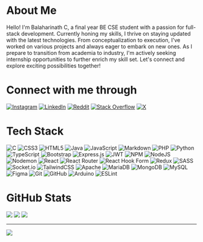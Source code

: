 # About Me
Hello! I'm Balaharinath C, a final year BE CSE student with a passion for full-stack development. Currently honing my skills, I thrive on staying updated with the latest technologies. From conceptualization to execution, I've worked on various projects and always eager to embark on new ones. As I prepare to transition from academia to industry, I'm actively seeking internship opportunities to further enrich my skill set. Let's connect and explore exciting possibilities together!


# Connect with me through
[![Instagram](https://img.shields.io/badge/Instagram-%23E4405F.svg?logo=Instagram&logoColor=white)](https://instagram.com/balaharinath.dev) [![LinkedIn](https://img.shields.io/badge/LinkedIn-%230077B5.svg?logo=linkedin&logoColor=white)](https://linkedin.com/in/balaharinath-dev) [![Reddit](https://img.shields.io/badge/Reddit-%23FF4500.svg?logo=Reddit&logoColor=white)](https://reddit.com/user/balaharinath-dev) [![Stack Overflow](https://img.shields.io/badge/-Stackoverflow-FE7A16?logo=stack-overflow&logoColor=white)](https://stackoverflow.com/users/balaharinath.dev) [![X](https://img.shields.io/badge/X-black.svg?logo=X&logoColor=white)](https://x.com/balaharinathdev) 

# Tech Stack
![C](https://img.shields.io/badge/c-%2300599C.svg?style=flat&logo=c&logoColor=white) ![CSS3](https://img.shields.io/badge/css3-%231572B6.svg?style=flat&logo=css3&logoColor=white) ![HTML5](https://img.shields.io/badge/html5-%23E34F26.svg?style=flat&logo=html5&logoColor=white) ![Java](https://img.shields.io/badge/java-%23ED8B00.svg?style=flat&logo=openjdk&logoColor=white) ![JavaScript](https://img.shields.io/badge/javascript-%23323330.svg?style=flat&logo=javascript&logoColor=%23F7DF1E) ![Markdown](https://img.shields.io/badge/markdown-%23000000.svg?style=flat&logo=markdown&logoColor=white) ![PHP](https://img.shields.io/badge/php-%23777BB4.svg?style=flat&logo=php&logoColor=white) ![Python](https://img.shields.io/badge/python-3670A0?style=flat&logo=python&logoColor=ffdd54) ![TypeScript](https://img.shields.io/badge/typescript-%23007ACC.svg?style=flat&logo=typescript&logoColor=white) ![Bootstrap](https://img.shields.io/badge/bootstrap-%238511FA.svg?style=flat&logo=bootstrap&logoColor=white) ![Express.js](https://img.shields.io/badge/express.js-%23404d59.svg?style=flat&logo=express&logoColor=%2361DAFB) ![JWT](https://img.shields.io/badge/JWT-black?style=flat&logo=JSON%20web%20tokens) ![NPM](https://img.shields.io/badge/NPM-%23CB3837.svg?style=flat&logo=npm&logoColor=white) ![NodeJS](https://img.shields.io/badge/node.js-6DA55F?style=flat&logo=node.js&logoColor=white) ![Nodemon](https://img.shields.io/badge/NODEMON-%23323330.svg?style=flat&logo=nodemon&logoColor=%BBDEAD) ![React](https://img.shields.io/badge/react-%2320232a.svg?style=flat&logo=react&logoColor=%2361DAFB) ![React Router](https://img.shields.io/badge/React_Router-CA4245?style=flat&logo=react-router&logoColor=white) ![React Hook Form](https://img.shields.io/badge/React%20Hook%20Form-%23EC5990.svg?style=flat&logo=reacthookform&logoColor=white) ![Redux](https://img.shields.io/badge/redux-%23593d88.svg?style=flat&logo=redux&logoColor=white) ![SASS](https://img.shields.io/badge/SASS-hotpink.svg?style=flat&logo=SASS&logoColor=white) ![Socket.io](https://img.shields.io/badge/Socket.io-black?style=flat&logo=socket.io&badgeColor=010101) ![TailwindCSS](https://img.shields.io/badge/tailwindcss-%2338B2AC.svg?style=flat&logo=tailwind-css&logoColor=white) ![Apache](https://img.shields.io/badge/apache-%23D42029.svg?style=flat&logo=apache&logoColor=white) ![MariaDB](https://img.shields.io/badge/MariaDB-003545?style=flat&logo=mariadb&logoColor=white) ![MongoDB](https://img.shields.io/badge/MongoDB-%234ea94b.svg?style=flat&logo=mongodb&logoColor=white) ![MySQL](https://img.shields.io/badge/mysql-4479A1.svg?style=flat&logo=mysql&logoColor=white) ![Figma](https://img.shields.io/badge/figma-%23F24E1E.svg?style=flat&logo=figma&logoColor=white) ![Git](https://img.shields.io/badge/git-%23F05033.svg?style=flat&logo=git&logoColor=white) ![GitHub](https://img.shields.io/badge/github-%23121011.svg?style=flat&logo=github&logoColor=white) ![Arduino](https://img.shields.io/badge/-Arduino-00979D?style=flat&logo=Arduino&logoColor=white) ![ESLint](https://img.shields.io/badge/ESLint-4B3263?style=flat&logo=eslint&logoColor=white)

# GitHub Stats
![](https://github-readme-stats.vercel.app/api?username=balaharinath-dev&theme=dark&hide_border=false&include_all_commits=true&count_private=true)
![](https://github-readme-streak-stats.herokuapp.com/?user=balaharinath-dev&theme=dark&hide_border=false)
![](https://github-readme-stats.vercel.app/api/top-langs/?username=balaharinath-dev&theme=dark&hide_border=false&include_all_commits=true&count_private=true&layout=compact)

---
[![](https://visitcount.itsvg.in/api?id=balaharinath-dev&icon=0&color=0)](https://visitcount.itsvg.in)

<!-- Proudly created with GPRM ( https://gprm.itsvg.in ) -->

